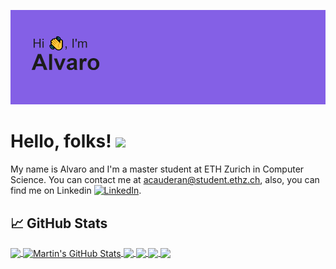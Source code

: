 <!-- More info, tips and tricks for making GitHub Profile README can be found in my article at https://towardsdatascience.com/build-a-stunning-readme-for-your-github-profile-9b80434fe5d7 -->

![Header](header.png "Header")

# Hello, folks! <img src="https://raw.githubusercontent.com/MartinHeinz/MartinHeinz/master/wave.gif" width="30px">

My name is Alvaro and I'm a master student at ETH Zurich in Computer Science. You can contact me at acauderan@student.ethz.ch, also, you can find me on Linkedin [![LinkedIn][3.2]][3].



## &#x1f4c8; GitHub Stats

<a href="https://github.com/Alvaro2112/Alvaro2112">
  <img align="center" src="https://github-readme-stats.vercel.app/api/top-langs/?username=Alvaro2112&hide=java,html,tex&title_color=ffffff&text_color=c9cacc&icon_color=2bbc8a&bg_color=1d1f21" />
</a>
<a href="https://github.com/Alvaro2112/Alvaro2112">
  <img align="center" src="https://github-readme-stats.vercel.app/api?username=Alvaro2112&show_icons=true&line_height=27&count_private=true&title_color=ffffff&text_color=c9cacc&icon_color=2bbc8a&bg_color=1d1f21" alt="Martin's GitHub Stats" />
</a>

<a href="https://github.com/Alvaro2112/GAIL">
  <img align="center" src="https://github-readme-stats.vercel.app/api/pin/?username=Alvaro2112&repo=GAIL&title_color=ffffff&text_color=c9cacc&icon_color=2bbc8a&bg_color=1d1f21" />
</a>


<a href="https://github.com/Alvaro2112/AtariPPO">
  <img align="center" src="https://github-readme-stats.vercel.app/api/pin/?username=Alvaro2112&repo=AtariPPO&title_color=ffffff&text_color=c9cacc&icon_color=2bbc8a&bg_color=1d1f21" />
</a> 

<a href="https://github.com/Alvaro2112/CartPole-Gym-DDQN">
  <img align="center" src="https://github-readme-stats.vercel.app/api/pin/?username=Alvaro2112&repo=CartPole-Gym-DDQN&title_color=ffffff&text_color=c9cacc&icon_color=2bbc8a&bg_color=1d1f21" />
</a> 
<a href="https://github.com/Alvaro2112/CartPole-Gym-Qlearning">
  <img align="center" src="https://github-readme-stats.vercel.app/api/pin/?username=Alvaro2112&repo=CartPole-Gym-Qlearning&title_color=ffffff&text_color=c9cacc&icon_color=2bbc8a&bg_color=1d1f21" />
</a> 
<!-- links to social media icons -->

<!-- icons with padding -->

[1.1]: http://i.imgur.com/tXSoThF.png (twitter icon with padding)
[2.1]: http://i.imgur.com/0o48UoR.png (github icon with padding)

<!-- icons without padding -->

[1.2]: http://i.imgur.com/wWzX9uB.png (twitter icon without padding)
[2.2]: http://i.imgur.com/9I6NRUm.png (github icon without padding)
[3.2]: https://raw.githubusercontent.com/MartinHeinz/MartinHeinz/master/linkedin-3-16.png (LinkedIn icon without padding)


<!-- links to your social media accounts -->

[2]: https://github.com/MartinHeinz
[3]: https://www.linkedin.com/in/alvaro-caud%C3%A9ran-epfl/


<!-- Resources -->
<!-- Icons: https://simpleicons.org/ -->
<!-- GitHub Stats: https://github.com/anuraghazra/github-readme-stats -->
<!-- Emojis: https://emojipedia.org/emoji/ -->
<!-- HTML Emojis: https://www.fileformat.info/index.htm -->
<!-- Shields: https://shields.io/ -->
<!-- Awesome GitHub Profile README: https://github.com/abhisheknaiidu/awesome-github-profile-readme -->
